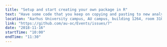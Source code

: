 ```yaml
---
title: "Setup and start creating your own package in R"
text: "Have some code that you keep on copying and pasting to new analysis projects? Make it into a package and save yourself huge amounts of time! 'But wait' you say, 'creating packages is hard!' Actually, it is much more easier than you may think!"
location: "Aarhus University campus, AU campus, building 1264, room 310"
link: "https://github.com/au-oc/Events/issues/7"
date: "2018-11-16"
startTime: "10:00"
endTime: "11:30"
---
```

